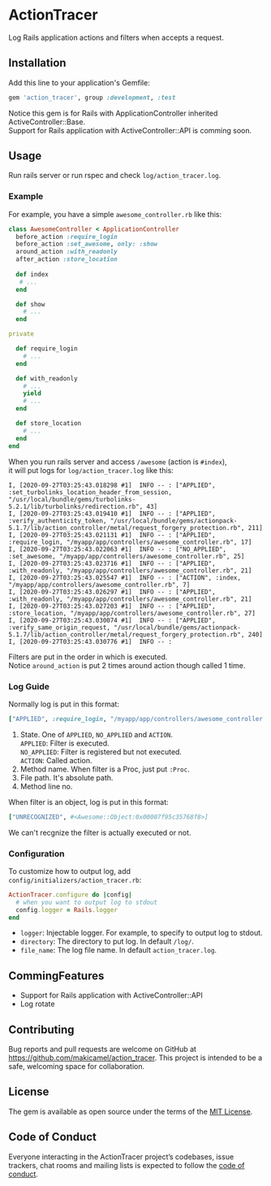 # ActionTracer

Log Rails application actions and filters when accepts a request.

## Installation

Add this line to your application's Gemfile:

```ruby
gem 'action_tracer', group :development, :test
```

Notice this gem is for Rails with ApplicationController inherited ActiveController::Base.  
Support for Rails application with ActiveController::API is comming soon.

## Usage

Run rails server or run rspec and check `log/action_tracer.log`.

### Example

For example, you have a simple `awesome_controller.rb` like this:

```ruby
class AwesomeController < ApplicationController
  before_action :require_login
  before_action :set_awesome, only: :show
  around_action :with_readonly
  after_action :store_location
  
  def index
   # ...
  end

  def show
    # ...
  end

private

  def require_login
    # ...
  end

  def with_readonly
    # ...
    yield
    # ...
  end

  def store_location
    # ...
  end
end
```

When you run rails server and access `/awesome` (action is `#index`),  
it will put logs for `log/action_tracer.log` like this:

```log
I, [2020-09-27T03:25:43.018298 #1]  INFO -- : ["APPLIED", :set_turbolinks_location_header_from_session, "/usr/local/bundle/gems/turbolinks-5.2.1/lib/turbolinks/redirection.rb", 43]
I, [2020-09-27T03:25:43.019410 #1]  INFO -- : ["APPLIED", :verify_authenticity_token, "/usr/local/bundle/gems/actionpack-5.1.7/lib/action_controller/metal/request_forgery_protection.rb", 211]
I, [2020-09-27T03:25:43.021131 #1]  INFO -- : ["APPLIED", :require_login, "/myapp/app/controllers/awesome_controller.rb", 17]
I, [2020-09-27T03:25:43.022063 #1]  INFO -- : ["NO_APPLIED", :set_awesome, "/myapp/app/controllers/awesome_controller.rb", 25]
I, [2020-09-27T03:25:43.023716 #1]  INFO -- : ["APPLIED", :with_readonly, "/myapp/app/controllers/awesome_controller.rb", 21]
I, [2020-09-27T03:25:43.025547 #1]  INFO -- : ["ACTION", :index, "/myapp/app/controllers/awesome_controller.rb", 7]
I, [2020-09-27T03:25:43.026297 #1]  INFO -- : ["APPLIED", :with_readonly, "/myapp/app/controllers/awesome_controller.rb", 21]
I, [2020-09-27T03:25:43.027203 #1]  INFO -- : ["APPLIED", :store_location, "/myapp/app/controllers/awesome_controller.rb", 27]
I, [2020-09-27T03:25:43.030074 #1]  INFO -- : ["APPLIED", :verify_same_origin_request, "/usr/local/bundle/gems/actionpack-5.1.7/lib/action_controller/metal/request_forgery_protection.rb", 240]
I, [2020-09-27T03:25:43.030776 #1]  INFO -- : 
```

Filters are put in the order in which is executed.  
Notice `around_action` is put 2 times around action though called 1 time.

### Log Guide

Normally log is put in this format:

```ruby
["APPLIED", :require_login, "/myapp/app/controllers/awesome_controller.rb", 17]
```

1. State. One of `APPLIED`, `NO_APPLIED` and `ACTION`.  
`APPLIED`: Filter is executed.  
`NO_APPLIED`: Filter is registered but not executed.  
`ACTION`: Called action.
2. Method name. When filter is a Proc, just put `:Proc`.
3. File path. It's absolute path.
4. Method line no.

When filter is an object, log is put in this format:

```ruby
["UNRECOGNIZED", #<Awesome::Object:0x00007f95c35768f8>]
```

We can't recgnize the filter is actually executed or not.

### Configuration

To customize how to output log, add `config/initializers/action_tracer.rb`:

```ruby
ActionTracer.configure do |config|
  # when you want to output log to stdout
  config.logger = Rails.logger
end
```

- `logger`: Injectable logger. For example, to specify to output log to stdout.
- `directory`: The directory to put log. In default `/log/`.
- `file_name`: The log file name. In default `action_tracer.log`.

## CommingFeatures

- Support for Rails application with ActiveController::API
- Log rotate

## Contributing

Bug reports and pull requests are welcome on GitHub at https://github.com/makicamel/action_tracer. This project is intended to be a safe, welcoming space for collaboration.

## License

The gem is available as open source under the terms of the [MIT License](https://opensource.org/licenses/MIT).

## Code of Conduct

Everyone interacting in the ActionTracer project’s codebases, issue trackers, chat rooms and mailing lists is expected to follow the [code of conduct](https://github.com/makicamel/action_tracer/blob/master/CODE_OF_CONDUCT.md).
